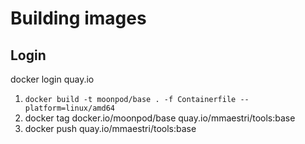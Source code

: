 # Building images

## Login

docker login quay.io

1. ```docker build -t moonpod/base . -f Containerfile --platform=linux/amd64```
2. docker tag docker.io/moonpod/base quay.io/mmaestri/tools:base
3. docker push quay.io/mmaestri/tools:base
